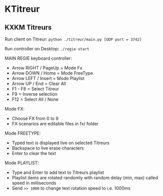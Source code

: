 # KTitreur
## KXKM Titreurs

Run client on Titreur:
`python ./titreur/main.py [UDP port = 3742]`

Run controller on Desktop:
`./regie-start`

MAIN REGIE keyboard controller:
- Arrow RIGHT / PageUp  = Mode Fx
- Arrow DOWN  / Home    = Mode FreeType
- Arrow LEFT  / Insert  = Mode Playlist
- Arrow UP    / End     = Clear All
- F1 - F8               = Select Titreur
- F9                    = Inverse selection
- F12                   = Select All / None


Mode FX:
- Choose FX from 0 to 9
- FX scenarios are editable files in fx/ folder

Mode FREETYPE:
- Typed text is displayed live on selected Titreurs
- Backspace to live erase characters
- Enter to clear the text

Mode PLAYLIST:
- Type and Enter to add text to Titreurs playlist
- Playlist items are rotated randomly with random delay (min, max) called speed in milliseconds
- Send `>> 1000` to change text rotation speed to i.e. 1000ms



